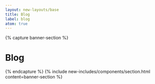 ```yaml
---
layout: new-layouts/base
title: Blog
label: blog
atom: true
---
```


{% capture banner-section %}
<div class="grid-1-col" markdown=1>
  <h1>Blog</h1>
</div>
{% endcapture %}
{% include new-includes/components/section.html
  content=banner-section
%}
